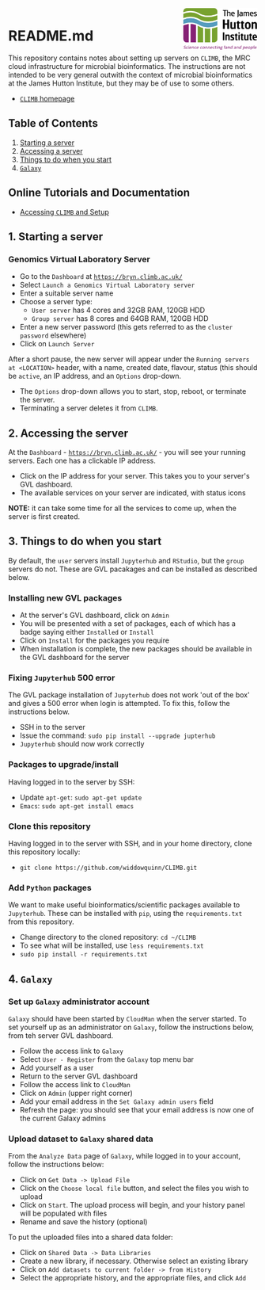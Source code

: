 <img src="images/JHI_STRAP_Web.png" style="width: 150px; float: right;">

# README.md

This repository contains notes about setting up servers on `CLIMB`, the MRC cloud infrastructure for microbial bioinformatics. The instructions are not intended to be very general outwith the context of microbial bioinformatics at the James Hutton Institute, but they may be of use to some others.

* [`CLIMB` homepage](http://www.climb.ac.uk/)


## Table of Contents

1. [Starting a server](#startup)
2. [Accessing a server](#access)
3. [Things to do when you start](#configure)
4. [`Galaxy`](#galaxy)


## Online Tutorials and Documentation

* [Accessing `CLIMB` and Setup](https://discourse.climb.ac.uk/t/accessing-climb-and-setup/172)


<a id="startup"></a>
## 1. Starting a server

### Genomics Virtual Laboratory Server

* Go to the `Dashboard` at [`https://bryn.climb.ac.uk/`](https://bryn.climb.ac.uk/)
* Select `Launch a Genomics Virtual Laboratory server`
* Enter a suitable server name
* Choose a server type:
  * `User server` has 4 cores and 32GB RAM, 120GB HDD
  * `Group server` has 8 cores and 64GB RAM, 120GB HDD
* Enter a new server password (this gets referred to as the `cluster password` elsewhere)
* Click on `Launch Server`

After a short pause, the new server will appear under the `Running servers at <LOCATION>` header, with a name, created date, flavour, status (this should be `active`, an IP address, and an `Options` drop-down.

* The `Options` drop-down allows you to start, stop, reboot, or terminate the server. 
* Terminating a server deletes it from `CLIMB`.

<a id="access"></a>
## 2. Accessing the server

At the `Dashboard` - [`https://bryn.climb.ac.uk/`](https://bryn.climb.ac.uk/) - you will see your running servers. Each one has a clickable IP address.

* Click on the IP address for your server. This takes you to your server's GVL dashboard.
* The available services on your server are indicated, with status icons

**NOTE:** it can take some time for all the services to come up, when the server is first created.

<a id="configure"></a>
## 3. Things to do when you start

By default, the `user` servers install `Jupyterhub` and `RStudio`, but the `group` servers do not. These are GVL pacakages and can be installed as described below.

### Installing new GVL packages

* At the server's GVL dashboard, click on `Admin`
* You will be presented with a set of packages, each of which has a badge saying either `Installed` or `Install`
* Click on `Install` for the packages you require
* When installation is complete, the new packages should be available in the GVL dashboard for the server

### Fixing `Jupyterhub` 500 error

The GVL package installation of `Jupyterhub` does not work 'out of the box' and gives a 500 error when login is attempted. To fix this, follow the instructions below.

* SSH in to the server
* Issue the command: `sudo pip install --upgrade jupterhub`
* `Jupyterhub` should now work correctly

### Packages to upgrade/install

Having logged in to the server by SSH:

* Update `apt-get`: `sudo apt-get update`
* `Emacs`: `sudo apt-get install emacs`

### Clone this repository

Having logged in to the server with SSH, and in your home directory, clone this repository locally:

* `git clone https://github.com/widdowquinn/CLIMB.git`

### Add `Python` packages

We want to make useful bioinformatics/scientific packages available to `Jupyterhub`. These can be installed with `pip`, using the `requirements.txt` from this repository.

* Change directory to the cloned repository: `cd ~/CLIMB`
* To see what will be installed, use `less requirements.txt`
* `sudo pip install -r requirements.txt`

<a id="galaxy"></a>
## 4. `Galaxy`

### Set up `Galaxy` administrator account

`Galaxy` should have been started by `CloudMan` when the server started. To set yourself up as an administrator on `Galaxy`, follow the instructions below, from teh server GVL dashboard.

* Follow the access link to `Galaxy`
* Select `User - Register` from the `Galaxy` top menu bar
* Add yourself as a user
* Return to the server GVL dashboard
* Follow the access link to `CloudMan`
* Click on `Admin` (upper right corner)
* Add your email address in the `Set Galaxy admin users` field
* Refresh the page: you should see that your email address is now one of the current Galaxy admins

### Upload dataset to `Galaxy` shared data

From the `Analyze Data` page of `Galaxy`, while logged in to your account, follow the instructions below:

* Click on `Get Data -> Upload File`
* Click on the `Choose local file` button, and select the files you wish to upload
* Click on `Start`. The upload process will begin, and your history panel will be populated with files
* Rename and save the history (optional)

To put the uploaded files into a shared data folder:

* Click on `Shared Data -> Data Libraries`
* Create a new library, if necessary. Otherwise select an existing library
* Click on `Add datasets to current folder -> from History`
* Select the appropriate history, and the appropriate files, and click `Add`

